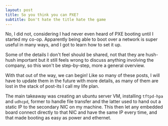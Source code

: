 ```yaml
---
layout: post
title: So you think you can PXE?
subtitle: Don't hate the title hate the game
---
```


No, I did not, considering I had never even heard of PXE booting until I started my co-op.  Apparently being able to boot over a network is super useful in many ways, and I got to learn how to set it up.  

Some of the details I don't feel should be shared, not that they are hush-hush important but it still feels wrong to discuss anything involving the company, so this won't be step-by-step, more a general overview.  

With that out of the way, we can begin! Like so many of these posts, I will have to update them in the future with more details, as many of them are lost in the stack of post-its I call my life plan.

The main takeaway was creating an ubuntu server VM, installing `tftpd-hpa` and `udhcpd`, former to handle file transfer and the latter used to hand out a static IP to the secondary NIC on my machine.  This then let any embedded board connect directly to that NIC and have the same IP every time, and that made booting as easy as power and ethernet.
